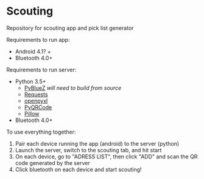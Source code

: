 # Scouting
Repository for scouting app and pick list generator

Requirements to run app:
* Android 4.1? +
* Bluetooth 4.0+

Requirements to run server:
* Python 3.5+
  * [PyBlueZ](https://github.com/pybluez/pybluez) *will need to build from source*
  * [Requests](http://docs.python-requests.org/en/master/)
  * [openpyxl](https://openpyxl.readthedocs.io/en/stable/)
  * [PyQRCode](https://pypi.org/project/PyQRCode/)
  * [Pillow](https://python-pillow.org/)
* Bluetooth 4.0+

To use everything together:
1. Pair each device running the app (android) to the server (python)
2. Launch the server, switch to the scouting tab, and hit start
3. On each device, go to "ADRESS LIST", then click "ADD" and scan the QR code generated by the server
4. Click bluetooth on each device and start scouting!
